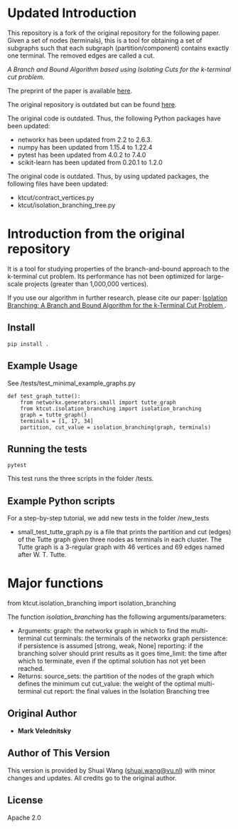 # Updated Introduction

This repository is a fork of the original repository for the following paper. Given a
set of nodes (terminals), this is a tool for obtaining a set of subgraphs such that
each subgraph (partition/component) contains exactly one terminal. The removed edges
are called a cut.

_A Branch and Bound Algorithm based using Isolating Cuts for the k-terminal cut problem._

The preprint of the paper is available [here](https://hochbaum.ieor.berkeley.edu/html/pub/k-cut-isolation-JOCO2020.pdf).

The original repository is outdated but can be found [here](https://github.com/marvel2010/k-terminal-cut).



The original code is outdated. Thus, the following Python packages have been updated:
- networkx has been updated from 2.2 to 2.6.3.
- numpy has been updated from 1.15.4 to 1.22.4
- pytest has been updated from 4.0.2 to 7.4.0
- scikit-learn has been updated from 0.20.1 to 1.2.0

The original code is outdated. Thus, by using updated packages, the following files have been updated:

- ktcut/contract_vertices.py
- ktcut/isolation_branching_tree.py

# Introduction from the original repository
It is a tool for studying properties of the branch-and-bound approach to the k-terminal cut problem. Its performance has not been optimized for large-scale projects (greater than 1,000,000 vertices).

If you use our algorithm in further research, please cite our paper: [Isolation Branching: A Branch and Bound Algorithm for the k-Terminal Cut Problem
](https://doi.org/10.1007/978-3-030-04651-4_42).

## Install

```
pip install .
```

## Example Usage

See /tests/test_minimal_example_graphs.py

```
def test_graph_tutte():
    from networkx.generators.small import tutte_graph
    from ktcut.isolation_branching import isolation_branching
    graph = tutte_graph()
    terminals = [1, 17, 34]
    partition, cut_value = isolation_branching(graph, terminals)
```

## Running the tests

```
pytest
```
This test runs the three scripts in the folder /tests.

## Example Python scripts

For a step-by-step tutorial, we add new tests in the folder /new_tests
- small_test_tutte_graph.py is a file that prints the partition and cut (edges) of the Tutte graph given three nodes as terminals in each cluster. The Tutte graph is a 3-regular graph with 46 vertices and 69 edges named after W. T. Tutte.

# Major functions

from ktcut.isolation_branching import isolation_branching

The function _isolation_branching_ has the following arguments/parameters:
- Arguments:
      graph: the networkx graph in which to find the multi-terminal cut
      terminals: the terminals of the networkx graph
      persistence: if persistence is assumed [strong, weak, None]
      reporting: if the branching solver should print results as it goes
      time_limit: the time after which to terminate,
          even if the optimal solution has not yet been reached.
- Returns:
      source_sets: the partition of the nodes of the graph which defines the minimum cut
      cut_value: the weight of the optimal multi-terminal cut
      report: the final values in the Isolation Branching tree

## Original Author

* **Mark Velednitsky**

## Author of This Version
This version is provided by Shuai Wang (shuai.wang@vu.nl) with minor changes and updates.
All credits go to the original author.

## License

Apache 2.0
